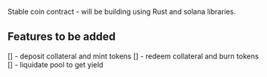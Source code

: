 Stable coin contract - will be building using Rust and solana libraries.

## Features to be added
[] - deposit collateral and mint tokens
[] - redeem collateral and burn tokens
[] - liquidate pool to get yield
